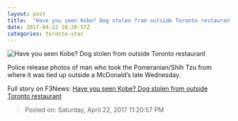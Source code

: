 ```yaml
---
layout: post
title:  "Have you seen Kobe? Dog stolen from outside Toronto restaurant"
date: 2017-04-22 18:20:57Z
categories: toronto-star
---
```


![Have you seen Kobe? Dog stolen from outside Toronto restaurant](https://www.thestar.com/content/dam/thestar/news/crime/2017/04/22/have-you-seen-kobe-dog-stolen-from-outside-toronto-restaurant/ci-stolendog22.jpg)

Police release photos of man who took the Pomeranian/Shih Tzu from where it was tied up outside a McDonald’s late Wednesday.


Full story on F3News: [Have you seen Kobe? Dog stolen from outside Toronto restaurant](http://www.f3nws.com/n/SbUreD)

> Posted on: Saturday, April 22, 2017 11:20:57 PM
